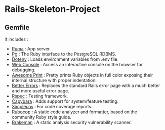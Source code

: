 # Rails-Skeleton-Project
## Gemfile
It includes :
* [Puma](https://github.com/puma/puma) : App server.
* [Pg](https://github.com/ged/ruby-pg) : The Ruby interface to the PostgreSQL RDBMS.
* [Dotenv](https://github.com/bkeepers/dotenv) : Loads environment variables from .env file.
* [Web Console](https://github.com/rails/web-console) : Access an interactive console on the browser for debugging.
* [Awesome Print](https://github.com/awesome-print/awesome_print) : Pretty prints Ruby objects in full color exposing their internal structure with proper indentation.
* [Better Errors](https://github.com/BetterErrors/better_errors) : Replaces the standard Rails error page with a much better and more useful error page.
* [Rspec](https://github.com/rspec/rspec-rails) : Testing framework.
* [Capybara](https://github.com/teamcapybara/capybara) : Adds support for system/feature testing.
* [Simplecov](https://github.com/colszowka/simplecov) : For code coverage reports.
* [Rubocop](https://github.com/rubocop-hq/rubocop) : A static code analyzer and formatter, based on the community Ruby style guide.
* [Brakeman](https://github.com/presidentbeef/brakeman) : A static analysis security vulnerability scanner.
